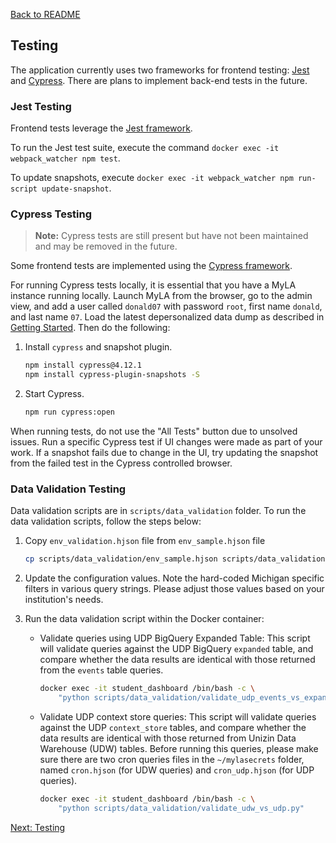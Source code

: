 [Back to README](../README.md)

## Testing

The application currently uses two frameworks for frontend testing: [Jest](https://jestjs.io/) and
[Cypress](https://www.cypress.io/). There are plans to implement back-end tests in the future.

### Jest Testing

Frontend tests leverage the [Jest framework](https://jestjs.io/).

To run the Jest test suite, execute the command `docker exec -it webpack_watcher npm test`.

To update snapshots, execute `docker exec -it webpack_watcher npm run-script update-snapshot`.

### Cypress Testing

> **Note:** Cypress tests are still present but have not been maintained and may be removed in the future.

Some frontend tests are implemented using the [Cypress framework](https://www.cypress.io/).

For running Cypress tests locally, it is essential that you have a MyLA instance running locally.
Launch MyLA from the browser, go to the admin view, and add a user called `donald07` with password `root`,
first name `donald`, and last name `07`.
Load the latest depersonalized data dump as described in [Getting Started](getting_started.md).
Then do the following:

1. Install `cypress` and snapshot plugin.
    ```sh
    npm install cypress@4.12.1
    npm install cypress-plugin-snapshots -S
    ```

1. Start Cypress.
    ```sh
    npm run cypress:open
    ```

When running tests, do not use the "All Tests" button due to unsolved issues.
Run a specific Cypress test if UI changes were made as part of your work.
If a snapshot fails due to change in the UI,
try updating the snapshot from the failed test in the Cypress controlled browser.

### Data Validation Testing

Data validation scripts are in `scripts/data_validation` folder.
To run the data validation scripts, follow the steps below:

1. Copy `env_validation.hjson` file from `env_sample.hjson` file
    ```sh
    cp scripts/data_validation/env_sample.hjson scripts/data_validation/env_validation.hjson
    ```

2. Update the configuration values. Note the hard-coded Michigan specific filters in various query strings.
Please adjust those values based on your institution's needs.

3. Run the data validation script within the Docker container:

    - Validate queries using UDP BigQuery Expanded Table:
    This script will validate queries against the UDP BigQuery `expanded` table,
    and compare whether the data results are identical with those returned from the `events` table queries.
        ```sh
        docker exec -it student_dashboard /bin/bash -c \
            "python scripts/data_validation/validate_udp_events_vs_expanded.py"
        ```

    - Validate UDP context store queries: This script will validate queries against the UDP `context_store` tables, and
    compare whether the data results are identical with those returned from Unizin Data Warehouse (UDW) tables.
    Before running this queries, please make sure there are two cron queries files in the `~/mylasecrets` folder,
    named `cron.hjson` (for UDW queries) and `cron_udp.hjson` (for UDP queries).
        ```sh
        docker exec -it student_dashboard /bin/bash -c \
            "python scripts/data_validation/validate_udw_vs_udp.py"
        ```

[Next: Testing](../docs/testing.md)
